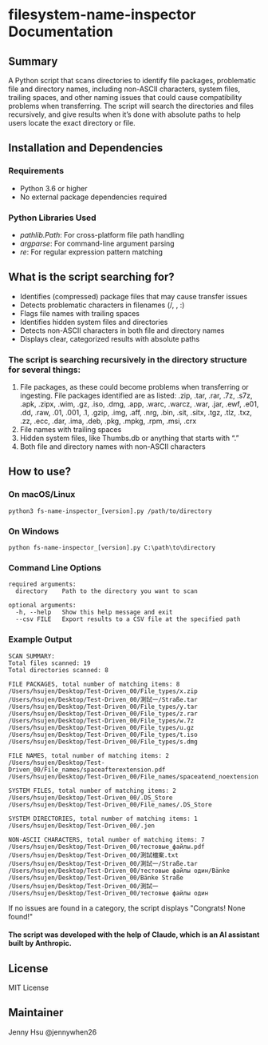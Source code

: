 # filesystem-name-inspector Documentation

## Summary
A Python script that scans directories to identify file packages, problematic file and directory names, including non-ASCII characters, system files, trailing spaces, and other naming issues that could cause compatibility problems when transferring. The script will search the directories and files recursively, and give results when it’s done with absolute paths to help users locate the exact directory or file.

## Installation and Dependencies
### Requirements
- Python 3.6 or higher
- No external package dependencies required
### Python Libraries Used
- _pathlib.Path_: For cross-platform file path handling
- _argparse_: For command-line argument parsing
- _re_: For regular expression pattern matching

## What is the script searching for?
- Identifies (compressed) package files that may cause transfer issues
- Detects problematic characters in filenames (/, , :)
- Flags file names with trailing spaces
- Identifies hidden system files and directories
- Detects non-ASCII characters in both file and directory names
- Displays clear, categorized results with absolute paths

### The script is searching recursively in the directory structure for several things:
1. File packages, as these could become problems when transferring or ingesting. File packages identified are as listed:
.zip, .tar, .rar, .7z, .s7z, .apk, .zipx, .wim, .gz, .iso, .dmg, .app, .warc, .warcz, .war, .jar, .ewf, .e01, .dd, .raw, .01, .001, .1, .gzip, .img, .aff, .nrg, .bin, .sit, .sitx, .tgz, .tlz, .txz, .zz, .ecc, .dar, .ima, .deb, .pkg, .mpkg, .rpm, .msi, .crx
2. File names with trailing spaces
3. Hidden system files, like Thumbs.db or anything that starts with “.”
4. Both file and directory names with non-ASCII characters

## How to use?

### On macOS/Linux
```python3 fs-name-inspector_[version].py /path/to/directory```

### On Windows
```python fs-name-inspector_[version].py C:\path\to\directory```

### Command Line Options
```
required arguments:
  directory    Path to the directory you want to scan

optional arguments:
  -h, --help   Show this help message and exit
  --csv FILE   Export results to a CSV file at the specified path
```

### Example Output
```
SCAN SUMMARY:
Total files scanned: 19
Total directories scanned: 8

FILE PACKAGES, total number of matching items: 8
/Users/hsujen/Desktop/Test-Driven_00/File_types/x.zip
/Users/hsujen/Desktop/Test-Driven_00/測試一/Straße.tar
/Users/hsujen/Desktop/Test-Driven_00/File_types/y.tar
/Users/hsujen/Desktop/Test-Driven_00/File_types/z.rar
/Users/hsujen/Desktop/Test-Driven_00/File_types/w.7z
/Users/hsujen/Desktop/Test-Driven_00/File_types/u.gz
/Users/hsujen/Desktop/Test-Driven_00/File_types/t.iso
/Users/hsujen/Desktop/Test-Driven_00/File_types/s.dmg

FILE NAMES, total number of matching items: 2
/Users/hsujen/Desktop/Test-Driven_00/File_names/spaceafterextension.pdf 
/Users/hsujen/Desktop/Test-Driven_00/File_names/spaceatend_noextension 

SYSTEM FILES, total number of matching items: 2
/Users/hsujen/Desktop/Test-Driven_00/.DS_Store
/Users/hsujen/Desktop/Test-Driven_00/File_names/.DS_Store

SYSTEM DIRECTORIES, total number of matching items: 1
/Users/hsujen/Desktop/Test-Driven_00/.jen

NON-ASCII CHARACTERS, total number of matching items: 7
/Users/hsujen/Desktop/Test-Driven_00/тестовые_файлы.pdf
/Users/hsujen/Desktop/Test-Driven_00/測試檔案.txt
/Users/hsujen/Desktop/Test-Driven_00/測試一/Straße.tar
/Users/hsujen/Desktop/Test-Driven_00/тестовые файлы один/Bänke
/Users/hsujen/Desktop/Test-Driven_00/Bänke Straße
/Users/hsujen/Desktop/Test-Driven_00/測試一
/Users/hsujen/Desktop/Test-Driven_00/тестовые файлы один
```
If no issues are found in a category, the script displays "Congrats! None found!"

#### The script was developed with the help of Claude, which is an AI assistant built by Anthropic.

## License
MIT License
## Maintainer
Jenny Hsu @jennywhen26
